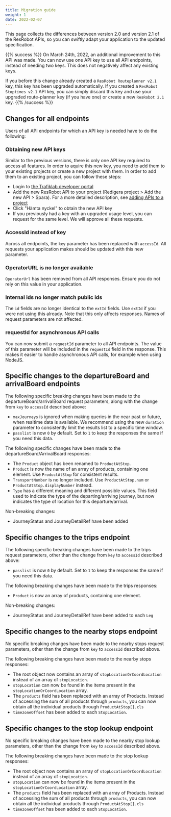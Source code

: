 ```yaml
---
title: Migration guide 
weight: 1 
date: 2022-02-07
---
```


This page collects the differences between version 2.0 and version 2.1 of the ResRobot APIs, so you can swiftly adapt
your application to the updated specification.

{{% success %}}
On March 24th, 2022, an additional improvement to this API was made. You can now use one API key to use all API 
endpoints, instead of needing two keys. This does not negatively affect any existing keys. 

If you before this change already created a `ResRobot Routeplanner v2.1` key, this key has been upgraded automatically. 
If you created a `ResRobot Stoptimes v2.1` API key, you can simply discard 
this key and use your upgraded route-planner key (if you have one) or create a new `ResRobot 2.1` key.
{{% /success %}}

## Changes for all endpoints

Users of all API endpoints for which an API key is needed have to do the following:

### Obtaining new API keys

Similar to the previous versions, there is only one API key required to access all features.
In order to aquire this new key, you need to add them to your existing projects or create a new project with them. In
order to add them to an existing project, you can follow these steps:

- Login to [the Trafiklab developer portal](https://developer.trafiklab.se)
- Add the new ResRobot API to your project (Redigera project > Add the new API > Spara). For a more detailed
  description, see [adding APIs to a project](/docs/using-trafiklab/adding-apis-to-a-project.md)
- Click "Hämta nyckel" to obtain the new API key
- If you previously had a key with an upgraded usage level, you can request for the same level. We will approve all
  these requests.

### AccessId instead of key

Across all endpoints, the `key` parameter has been replaced with `accessId`. All requests your application makes should
be updated with this new parameter.

### OperatorURL is no longer available

`OperatorUrl` has been removed from all API responses. Ensure you do not rely on this value in your application.

### Internal ids no longer match public ids

The `id` fields are no longer identical to the `extId` fields. Use `extId` if you were not using this already. Note that
this only affects responses. Names of request parameters are not affected.

### requestId for asynchronous API calls

You can now submit a `requestId` parameter to all API endpoints. The value of this parameter will be included in
the `requestId` field in the response. This makes it easier to handle asynchronous API calls, for example when using
NodeJS.

## Specific changes to the departureBoard and arrivalBoard endpoints

The following specific breaking changes have been made to the departureBoard/arrivalBoard request parameters, along with
the change from `key` to `accessId` described above:

- `maxJourneys` is ignored when making queries in the near past or future, when realtime data is available. We recommend
  using the new `duration` parameter to consistently limit the results list to a specific time window.
- `passlist` is now `0` by default. Set to `1` to keep the responses the same if you need this data.

The following specific changes have been made to the departureBoard/ArrivalBoard responses:

- The `Product` object has been renamed to `ProductAtStop`.
- `Product` is now the name of an array of products, containing one element. Use `ProductAtStop` for consistent results.
- `TransportNumber` is no longer included. Use `ProductAtStop.num` or `ProductAtStop.displayNumber` instead.
- `Type` has a different meaning and different possible values. This field used to indicate the type of the
  departing/arriving journey, but now indicates the type of location for this departure/arrival.

Non-breaking changes:

- JourneyStatus and JourneyDetailRef have been added

## Specific changes to the trips endpoint

The following specific breaking changes have been made to the trips request parameters, other than the change from `key`
to `accessId` described above:

- `passlist` is now `0` by default. Set to `1` to keep the responses the same if you need this data.

The following breaking changes have been made to the trips responses:

- `Product` is now an array of products, containing one element.

Non-breaking changes:

- JourneyStatus and JourneyDetailRef have been added to each `Leg`

## Specific changes to the nearby stops endpoint

No specific breaking changes have been made to the nearby stops request parameters, other than the change from `key`
to `accessId` described above.

The following breaking changes have been made to the nearby stops responses:

- The root object now contains an array of `stopLocationOrCoordLocation` instead of an array of `stopLocation`.
- `stopLocation` can now be found in the items present in the `stopLocationOrCoordLocation` array.
- The `products` field has been replaced with an array of Products. Instead of accessing the sum of all products
  through `products`, you can now obtain all the individual products through `ProductAtStop[].cls`
- `timezoneOffset` has been added to each `StopLocation`.

## Specific changes to the stop lookup endpoint

No specific breaking changes have been made to the nearby stop lookup parameters, other than the change from `key`
to `accessId` described above.

The following breaking changes have been made to the stop lookup responses:

- The root object now contains an array of `stopLocationOrCoordLocation` instead of an array of `stopLocation`.
- `stopLocation` can now be found in the items present in the `stopLocationOrCoordLocation` array.
- The `products` field has been replaced with an array of Products. Instead of accessing the sum of all products
  through `products`, you can now obtain all the individual products through `ProductAtStop[].cls`
- `timezoneOffset` has been added to each `StopLocation`.